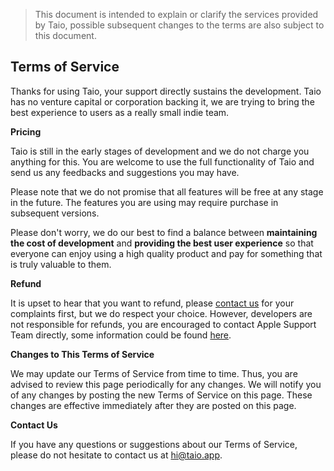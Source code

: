 > This document is intended to explain or clarify the services provided by Taio, possible subsequent changes to the terms are also subject to this document.

## Terms of Service

Thanks for using Taio, your support directly sustains the development. Taio has no venture capital or corporation backing it, we are trying to bring the best experience to users as a really small indie team.

**Pricing**

Taio is still in the early stages of development and we do not charge you anything for this. You are welcome to use the full functionality of Taio and send us any feedbacks and suggestions you may have.

Please note that we do not promise that all features will be free at any stage in the future. The features you are using may require purchase in subsequent versions.

Please don't worry, we do our best to find a balance between **maintaining the cost of development** and **providing the best user experience** so that everyone can enjoy using a high quality product and pay for something that is truly valuable to them.

**Refund**

It is upset to hear that you want to refund, please [contact us](mailto:hi@taio.app) for your complaints first, but we do respect your choice. However, developers are not responsible for refunds, you are encouraged to contact Apple Support Team directly, some information could be found [here](https://support.apple.com/en-us/HT204084).

**Changes to This Terms of Service**

We may update our Terms of Service from time to time. Thus, you are advised to review this page periodically for any changes. We will notify you of any changes by posting the new Terms of Service on this page. These changes are effective immediately after they are posted on this page.

**Contact Us**

If you have any questions or suggestions about our Terms of Service, please do not hesitate to contact us at hi@taio.app.